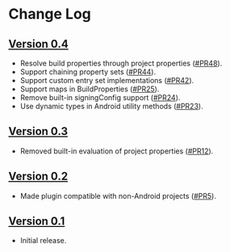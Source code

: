 Change Log
==========

[Version 0.4](https://github.com/novoda/gradle-build-properties-plugin/releases/tag/v0.4)
--------------------------

- Resolve build properties through project properties ([#PR48](https://github.com/novoda/gradle-build-properties-plugin/pull/48)).
- Support chaining property sets ([#PR44](https://github.com/novoda/gradle-build-properties-plugin/pull/44)).
- Support custom entry set implementations ([#PR42](https://github.com/novoda/gradle-build-properties-plugin/pull/42)).
- Support maps in BuildProperties ([#PR25](https://github.com/novoda/gradle-build-properties-plugin/pull/25)).
- Remove built-in signingConfig support ([#PR24](https://github.com/novoda/gradle-build-properties-plugin/pull/24)).
- Use dynamic types in Android utility methods ([#PR23](https://github.com/novoda/gradle-build-properties-plugin/pull/23)).

[Version 0.3](https://github.com/novoda/gradle-build-properties-plugin/releases/tag/v0.3)
--------------------------

- Removed built-in evaluation of project properties ([#PR12](https://github.com/novoda/gradle-build-properties-plugin/pull/12)).

[Version 0.2](https://github.com/novoda/gradle-build-properties-plugin/releases/tag/v0.2)
--------------------------

- Made plugin compatible with non-Android projects ([#PR5](https://github.com/novoda/gradle-build-properties-plugin/pull/5)).

[Version 0.1](https://github.com/novoda/gradle-build-properties-plugin/releases/tag/v0.1)
--------------------------

- Initial release.
